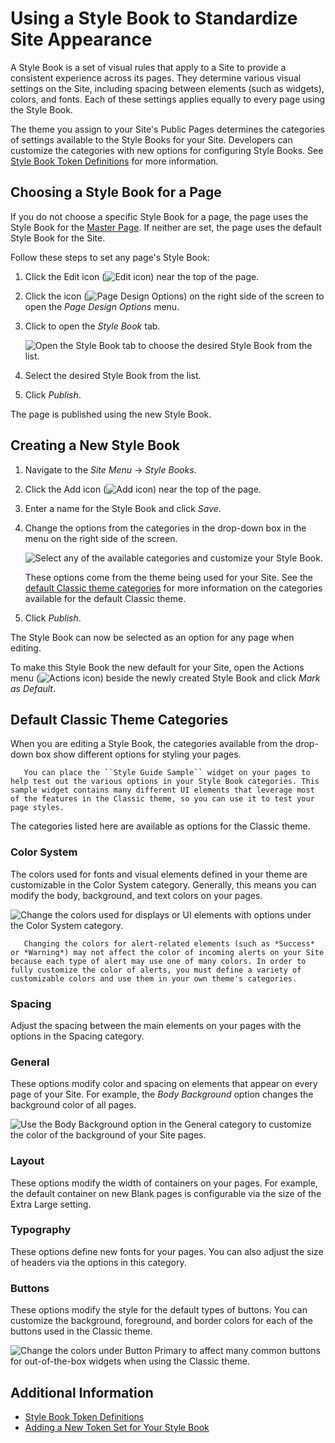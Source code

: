 # Using a Style Book to Standardize Site Appearance

A Style Book is a set of visual rules that apply to a Site to provide a consistent experience across its pages. They determine various visual settings on the Site, including spacing between elements (such as widgets), colors, and fonts. Each of these settings applies equally to every page using the Style Book.

The theme you assign to your Site's Public Pages determines the categories of settings available to the Style Books for your Site. Developers can customize the categories with new options for configuring Style Books. See [Style Book Token Definitions](./developer-guide/style-book-token-definitions.md) for more information.

## Choosing a Style Book for a Page

If you do not choose a specific Style Book for a page, the page uses the Style Book for the [Master Page](../creating-pages/defining-headers-and-footers/master-page-templates.md). If neither are set, the page uses the default Style Book for the Site. 

Follow these steps to set any page's Style Book: 

1. Click the Edit icon (![Edit icon](../../../images/icon-edit.png)) near the top of the page.

1. Click the icon (![Page Design Options](../../../images/icon-format.png)) on the right side of the screen to open the *Page Design Options* menu.

1. Click to open the *Style Book* tab.

    ![Open the Style Book tab to choose the desired Style Book from the list.](./using-a-style-book-to-standardize-site-appearance/images/01.png)

1. Select the desired Style Book from the list.

1. Click *Publish*.

The page is published using the new Style Book.

## Creating a New Style Book

1. Navigate to the *Site Menu* &rarr; *Style Books*.

1. Click the Add icon (![Add icon](../../../images/icon-add.png)) near the top of the page.

1. Enter a name for the Style Book and click *Save*.

1. Change the options from the categories in the drop-down box in the menu on the right side of the screen.

   ![Select any of the available categories and customize your Style Book.](./using-a-style-book-to-standardize-site-appearance/images/02.png)

   These options come from the theme being used for your Site. See the [default Classic theme categories](#default-classic-theme-categories) for more information on the categories available for the default Classic theme.

1. Click *Publish*.

The Style Book can now be selected as an option for any page when editing.

To make this Style Book the new default for your Site, open the Actions menu (![Actions icon](../../../images/icon-actions.png)) beside the newly created Style Book and click *Mark as Default*.

## Default Classic Theme Categories

When you are editing a Style Book, the categories available from the drop-down box show different options for styling your pages.

```tip::
   You can place the ``Style Guide Sample`` widget on your pages to help test out the various options in your Style Book categories. This sample widget contains many different UI elements that leverage most of the features in the Classic theme, so you can use it to test your page styles. 
```

The categories listed here are available as options for the Classic theme.

### Color System

The colors used for fonts and visual elements defined in your theme are customizable in the Color System category. Generally, this means you can modify the body, background, and text colors on your pages.

![Change the colors used for displays or UI elements with options under the Color System category.](./using-a-style-book-to-standardize-site-appearance/images/03.png)

```note::
   Changing the colors for alert-related elements (such as *Success* or *Warning*) may not affect the color of incoming alerts on your Site because each type of alert may use one of many colors. In order to fully customize the color of alerts, you must define a variety of customizable colors and use them in your own theme's categories.
```

### Spacing

Adjust the spacing between the main elements on your pages with the options in the Spacing category.

### General

These options modify color and spacing on elements that appear on every page of your Site. For example, the *Body Background* option changes the background color of all pages.

![Use the Body Background option in the General category to customize the color of the background of your Site pages.](./using-a-style-book-to-standardize-site-appearance/images/04.png)

### Layout

These options modify the width of containers on your pages. For example, the default container on new Blank pages is configurable via the size of the Extra Large setting.

### Typography

These options define new fonts for your pages. You can also adjust the size of headers via the options in this category.

### Buttons

These options modify the style for the default types of buttons. You can customize the background, foreground, and border colors for each of the buttons used in the Classic theme.

![Change the colors under Button Primary to affect many common buttons for out-of-the-box widgets when using the Classic theme.](./using-a-style-book-to-standardize-site-appearance/images/05.png)

## Additional Information

* [Style Book Token Definitions](./developer-guide/style-book-token-definitions.md)
* [Adding a New Token Set for Your Style Book](./developer-guide/adding-a-new-token-set-for-your-style-book.md)

